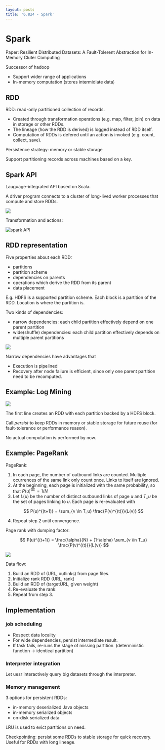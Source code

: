 ```yaml
---
layout: posts
title: '6.824 - Spark'
---
```

# Spark

Paper: Resilient Distributed Datasets: A Fault-Tolerent Abstraction for In-Memory Cluter Computing

Successor of hadoop
- Support wider range of applications
- In-memory computation (stores intermidiate data)

## RDD

RDD: read-only partitioned collection of records.

- Created through transformation operations (e.g. map, filter, join) on data in storage or other RDDs.
- The lineage (how the RDD is derived) is logged instead of RDD itself.
- Computation of RDDs is defered until an action is invoked (e.g. count, collect, save).

Persistence strategy: memory or stable storage

Support partitioning records across machines based on a key.

## Spark API

Lauguage-integrated API based on Scala.

A driver program connects to a cluster of long-lived worker processes that compute and store RDDs.

![](/assets/images/courses/6.824/reading/spark-fig2.png)

Transformation and actions:

![spark API](/assets/images/courses/6.824/reading/spark-api.png)

## RDD representation

Five properties about each RDD:

- partitions
- partition scheme
- dependencies on parents
- operations which derive the RDD from its parent
- data placement

E.g. HDFS is a supported partition scheme. Each block is a partition of the RDD. Location is where the partition is.

Two kinds of dependencies:

- narrow dependencies: each child partition effectively depend on one parent partition
- wide(shuffle) dependencies: each child partition effectively depends on multiple parent partitions

![](/assets/images/courses/6.824/reading/spark-fig4.png)

Narrow dependencies have advantages that

- Execution is pipelined
- Recovery after node failure is efficient, since only one parent partition need to be recomputed.

## Example: Log Mining

![](/assets/images/courses/6.824/reading/spark-fig1.png)

The first line creates an RDD with each partition backed by a HDFS block.

Call *persist* to keep RDDs in memory or stable storage for future reuse (for fault-tolerance or performance reason).

No actual computation is performed by now.

## Example: PageRank

PageRank:

1. In each page, the number of outbound links are counted. Multiple ocurrences of the same link only count once. Links to itself are ignored.
2. At the beginning, each page is initialized with the same probability, so that $P(u)^{(0)} = 1/N$
3. Let $L(u)$ be the number of distinct outbound links of page $u$ and $T\_u$ be the set of pages linking to $u$. Each page is re-evaluated with

$$
P(u)^{(t+1)} = \sum_{v \in T_u} \frac{P(v)^{(t)}}{L(v)}
$$

4. Repeat step 2 until convergence.

Page rank with dumping factor:

$$
P(u)^{(t+1)} = \frac{\alpha}{N} + (1-\alpha) \sum_{v \in T_u} \frac{P(v)^{(t)}}{L(v)}
$$

![](/assets/images/courses/6.824/reading/spark-fig3.png)

Data flow:

1. Build an RDD of (URL, outlinks) from page files.
2. Initialize rank RDD (URL, rank)
3. Build an RDD of (targetURL, given weight)
4. Re-evaluate the rank
5. Repeat from step 3.

## Implementation

### job scheduling

- Respect data locality
- For wide dependencies, persist intermediate result.
- If task fails, re-runs the stage of missing partition. (deterministic function -> identical partition)

### Interpreter integration

Let uesr interactively query big datasets through the interpreter.

### Memory management

3 options for persistent RDDs:

- in-memory deserialized Java objects
- in-memory serialized objects
- on-disk serialized data

LRU is used to evict partitions on need.

Checkpointing: persist some RDDs to stable storage for quick recovery. Useful for RDDs with long lineage.
